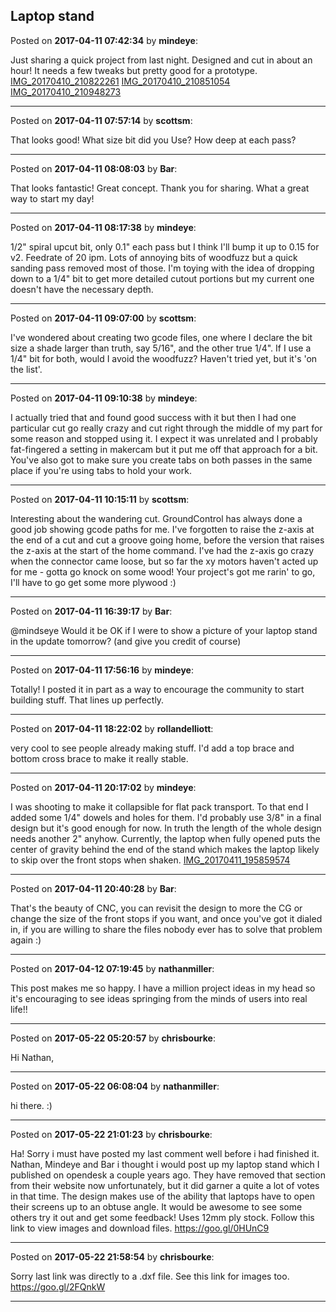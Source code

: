 ## Laptop stand
Posted on **2017-04-11 07:42:34** by **mindeye**:

Just sharing a quick project from last night. Designed and cut in about an hour! It needs a few tweaks but pretty good for a prototype.
 [IMG_20170410_210822261](//muut.com/u/maslowcnc/s3/:maslowcnc:mKD2:img_20170410_210822261.jpg.jpg)  [IMG_20170410_210851054](//muut.com/u/maslowcnc/s3/:maslowcnc:8CXL:img_20170410_210851054.jpg.jpg)  [IMG_20170410_210948273](//muut.com/u/maslowcnc/s3/:maslowcnc:OQxf:img_20170410_210948273.jpg.jpg)

---

Posted on **2017-04-11 07:57:14** by **scottsm**:

That looks good! What size bit did you Use? How deep at each pass?

---

Posted on **2017-04-11 08:08:03** by **Bar**:

That looks fantastic! Great concept. Thank you for sharing. What a great way to start my day!

---

Posted on **2017-04-11 08:17:38** by **mindeye**:

1/2" spiral upcut bit, only 0.1" each pass but I think I'll bump it up to 0.15 for v2. Feedrate of 20 ipm. Lots of annoying bits of woodfuzz but a quick sanding pass removed most of those. I'm toying with the idea of dropping down to a 1/4" bit to get more detailed cutout portions but my current one doesn't have the necessary depth.

---

Posted on **2017-04-11 09:07:00** by **scottsm**:

I've wondered about creating two gcode files, one where I declare the bit size a shade larger than truth, say 5/16", and the other true 1/4". If I use a 1/4" bit for both, would I avoid the woodfuzz? Haven't tried yet, but it's 'on the list'.

---

Posted on **2017-04-11 09:10:38** by **mindeye**:

I actually tried that and found good success with it but then I had one particular cut go really crazy and cut right through the middle of my part for some reason and stopped using it. I expect it was unrelated and I probably fat-fingered a setting in makercam but it put me off that approach for a bit. You've also got to make sure you create tabs on both passes in the same place if you're using tabs to hold your work.

---

Posted on **2017-04-11 10:15:11** by **scottsm**:

Interesting about the wandering cut. GroundControl has always done a good job showing gcode paths for me. I've forgotten to raise the z-axis at the end of a cut and cut a groove going home, before the version that raises the z-axis at the start of the home command. I've had the z-axis go crazy when the connector came loose, but so far the xy motors haven't acted up for me - gotta go knock on some wood!
Your project's got me rarin' to go, I'll have to go get some more plywood :)

---

Posted on **2017-04-11 16:39:17** by **Bar**:

@mindseye Would it be OK if I were to show a picture of your laptop stand in the update tomorrow? (and give you credit of course)

---

Posted on **2017-04-11 17:56:16** by **mindeye**:

Totally! I posted it in part as a way to encourage the community to start building stuff. That lines up perfectly.

---

Posted on **2017-04-11 18:22:02** by **rollandelliott**:

very cool to see people already making stuff. I'd add a top brace and bottom cross brace to make it really stable.

---

Posted on **2017-04-11 20:17:02** by **mindeye**:

I was shooting to make it collapsible for flat pack transport. To that end I added some 1/4" dowels and holes for them. I'd probably use 3/8" in a final design but it's good enough for now. In truth the length of the whole design needs another 2" anyhow. Currently, the laptop when fully opened puts the center of gravity behind the end of the stand which makes the laptop likely to skip over the front stops when shaken. [IMG_20170411_195859574](//muut.com/u/maslowcnc/s3/:maslowcnc:Fhkl:img_20170411_195859574.jpg.jpg)

---

Posted on **2017-04-11 20:40:28** by **Bar**:

That's the beauty of CNC, you can revisit the design to more the CG or change the size of the front stops if you want, and once you've got it dialed in, if you are willing to share the files nobody ever has to solve that problem again :)

---

Posted on **2017-04-12 07:19:45** by **nathanmiller**:

This post makes me so happy. I have a million project ideas in my head so it's encouraging to see ideas springing from the minds of users into real life!!

---

Posted on **2017-05-22 05:20:57** by **chrisbourke**:

Hi Nathan,

---

Posted on **2017-05-22 06:08:04** by **nathanmiller**:

hi there. :)

---

Posted on **2017-05-22 21:01:23** by **chrisbourke**:

Ha! Sorry i must have posted my last comment well before i had finished it. Nathan, Mindeye and Bar i thought i would post up my laptop stand which I published on opendesk a couple years ago. They have removed that section from their website now unfortunately, but it did garner a quite a lot of votes in that time. The design makes use of the ability that laptops have to open their screens up to an obtuse angle. It would be awesome to see some others try it out and get some feedback! Uses 12mm ply stock. Follow this link to view images and download files. https://goo.gl/0HUnC9

---

Posted on **2017-05-22 21:58:54** by **chrisbourke**:

Sorry last link was directly to a .dxf file. See this link for images too. 
https://goo.gl/2FQnkW

---

